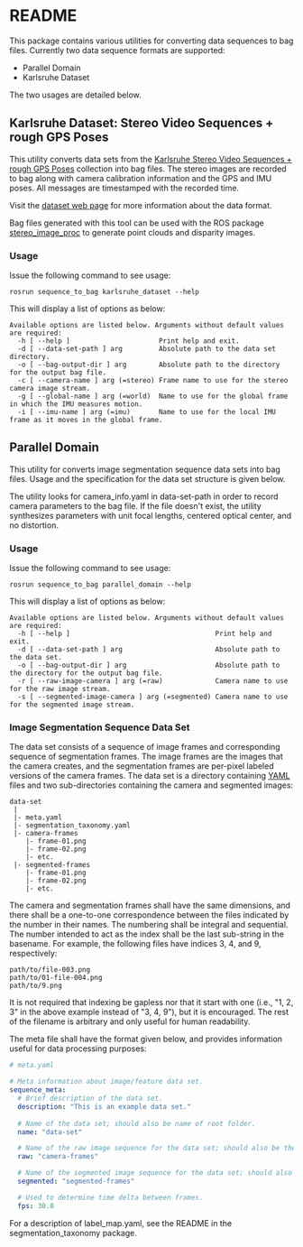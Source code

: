 # README #

This package contains various utilities for converting data sequences to bag files. Currently two data sequence formats are supported:

* Parallel Domain
* Karlsruhe Dataset

The two usages are detailed below.

## Karlsruhe Dataset: Stereo Video Sequences + rough GPS Poses ##

This utility converts data sets from the [Karlsruhe Stereo Video Sequences + rough GPS Poses](http://www.cvlibs.net/datasets/karlsruhe_sequences/) collection into bag files. The stereo images are recorded to bag along with camera calibration information and the GPS and IMU poses. All messages are timestamped with the recorded time.

Visit the [dataset web page](http://www.cvlibs.net/datasets/karlsruhe_sequences/) for more information about the data format.

Bag files generated with this tool can be used with the ROS package [stereo\_image\_proc](https://wiki.ros.org/stereo_image_proc) to generate point clouds and disparity images.

### Usage ###

Issue the following command to see usage:

    rosrun sequence_to_bag karlsruhe_dataset --help

This will display a list of options as below:

    Available options are listed below. Arguments without default values are required:
      -h [ --help ]                      Print help and exit.
      -d [ --data-set-path ] arg         Absolute path to the data set directory.
      -o [ --bag-output-dir ] arg        Absolute path to the directory for the output bag file.
      -c [ --camera-name ] arg (=stereo) Frame name to use for the stereo camera image stream.
      -g [ --global-name ] arg (=world)  Name to use for the global frame in which the IMU measures motion.
      -i [ --imu-name ] arg (=imu)       Name to use for the local IMU frame as it moves in the global frame.

## Parallel Domain ##

This utility for converts image segmentation sequence data sets into bag files. Usage and the specification for the data set structure is given below.

The utility looks for camera\_info.yaml in data-set-path in order to record camera parameters to the bag file. If the file doesn't exist, the utility synthesizes parameters with unit focal lengths, centered optical center, and no distortion.

### Usage ###

Issue the following command to see usage:

    rosrun sequence_to_bag parallel_domain --help

This will display a list of options as below:

    Available options are listed below. Arguments without default values are required:
      -h [ --help ]                                    Print help and exit.
      -d [ --data-set-path ] arg                       Absolute path to the data set.
      -o [ --bag-output-dir ] arg                      Absolute path to the directory for the output bag file.
      -r [ --raw-image-camera ] arg (=raw)             Camera name to use for the raw image stream.
      -s [ --segmented-image-camera ] arg (=segmented) Camera name to use for the segmented image stream.

### Image Segmentation Sequence Data Set ###

The data set consists of a sequence of image frames and corresponding sequence of segmentation frames. The image frames are the images that the camera creates, and the segmentation frames are per-pixel labeled versions of the camera frames. The data set is a directory containing [YAML](http://www.yaml.org/start.html) files and two sub-directories containing the camera and segmented images:

    data-set
     |
     |- meta.yaml
     |- segmentation_taxonomy.yaml
     |- camera-frames
        |- frame-01.png
        |- frame-02.png
        |- etc.
     |- segmented-frames
        |- frame-01.png
        |- frame-02.png
        |- etc.

The camera and segmentation frames shall have the same dimensions, and there shall be a one-to-one correspondence between the files indicated by the number in their names. The numbering shall be integral and sequential. The number intended to act as the index shall be the last sub-string in the basename. For example, the following files have indices 3, 4, and 9, respectively:

    path/to/file-003.png
    path/to/01-file-004.png
    path/to/9.png

It is not required that indexing be gapless nor that it start with one (i.e., "1, 2, 3" in the above example instead of "3, 4, 9"), but it is encouraged. The rest of the filename is arbitrary and only useful for human readability.

The meta file shall have the format given below, and provides information useful for data processing purposes:

```yaml
# meta.yaml

# Meta information about image/feature data set.
sequence_meta:
  # Brief description of the data set.
  description: "This is an example data set."
  
  # Name of the data set; should also be name of root folder.
  name: "data-set"

  # Name of the raw image sequence for the data set; should also be the name of the folder containing the images.
  raw: "camera-frames"

  # Name of the segmented image sequence for the data set; should also be the name of the folder containing the images.
  segmented: "segmented-frames"

  # Used to determine time delta between frames.
  fps: 30.0
```
For a description of label\_map.yaml, see the README in the
segmentation\_taxonomy package.

